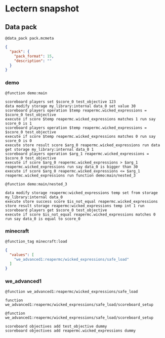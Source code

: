# Lectern snapshot

## Data pack

`@data_pack pack.mcmeta`

```json
{
  "pack": {
    "pack_format": 15,
    "description": ""
  }
}
```

### demo

`@function demo:main`

```mcfunction
scoreboard players set $score_0 test_objective 123
data modify storage my_library:internal data_0 set value 30
scoreboard players operation $temp reapermc.wicked_expressions = $score_0 test_objective
execute if score $temp reapermc.wicked_expressions matches 1 run say score_0 is 1
scoreboard players operation $temp reapermc.wicked_expressions = $score_0 test_objective
execute if score $temp reapermc.wicked_expressions matches 0 run say score_0 is 0
execute store result score $arg_0 reapermc.wicked_expressions run data get storage my_library:internal data_0 1
scoreboard players operation $arg_1 reapermc.wicked_expressions = $score_0 test_objective
execute if score $arg_0 reapermc.wicked_expressions > $arg_1 reapermc.wicked_expressions run say data_0 is bigger than 30
execute if score $arg_0 reapermc.wicked_expressions <= $arg_1 reapermc.wicked_expressions run function demo:main/nested_3
```

`@function demo:main/nested_3`

```mcfunction
data modify storage reapermc:wicked_expressions temp set from storage my_library:internal data_0
execute store success score $is_not_equal reapermc.wicked_expressions store result storage reapermc:wicked_expressions temp int 1 run scoreboard players get $score_0 test_objective
execute if score $is_not_equal reapermc.wicked_expressions matches 0 run say data_0 is equal to score_0
```

### minecraft

`@function_tag minecraft:load`

```json
{
  "values": [
    "we_advanced1:reapermc/wicked_expressions/safe_load"
  ]
}
```

### we_advanced1

`@function we_advanced1:reapermc/wicked_expressions/safe_load`

```mcfunction
function we_advanced1:reapermc/wicked_expressions/safe_load/scoreboard_setup
```

`@function we_advanced1:reapermc/wicked_expressions/safe_load/scoreboard_setup`

```mcfunction
scoreboard objectives add test_objective dummy
scoreboard objectives add reapermc.wicked_expressions dummy
```

